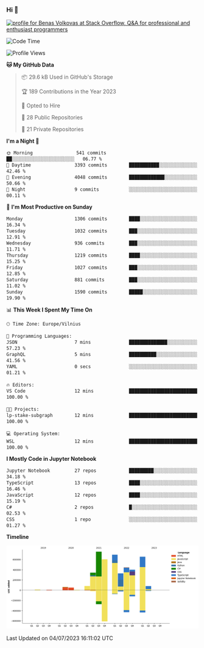 ### Hi 👋
<a href="https://stackoverflow.com/users/14954249/benas-volkovas"><img src="https://stackoverflow.com/users/flair/14954249.png?theme=dark" width="208" height="58" alt="profile for Benas Volkovas at Stack Overflow, Q&amp;A for professional and enthusiast programmers" title="profile for Benas Volkovas at Stack Overflow, Q&amp;A for professional and enthusiast programmers"></a>

<!--START_SECTION:waka-->
![Code Time](http://img.shields.io/badge/Code%20Time-1%2C462%20hrs%2022%20mins-blue)

![Profile Views](http://img.shields.io/badge/Profile%20Views-0-blue)

**🐱 My GitHub Data** 

> 📦 29.6 kB Used in GitHub's Storage 
 > 
> 🏆 189 Contributions in the Year 2023
 > 
> 💼 Opted to Hire
 > 
> 📜 28 Public Repositories 
 > 
> 🔑 21 Private Repositories 
 > 
**I'm a Night 🦉** 

```text
🌞 Morning                541 commits         ██░░░░░░░░░░░░░░░░░░░░░░░   06.77 % 
🌆 Daytime                3393 commits        ███████████░░░░░░░░░░░░░░   42.46 % 
🌃 Evening                4048 commits        █████████████░░░░░░░░░░░░   50.66 % 
🌙 Night                  9 commits           ░░░░░░░░░░░░░░░░░░░░░░░░░   00.11 % 
```
📅 **I'm Most Productive on Sunday** 

```text
Monday                   1306 commits        ████░░░░░░░░░░░░░░░░░░░░░   16.34 % 
Tuesday                  1032 commits        ███░░░░░░░░░░░░░░░░░░░░░░   12.91 % 
Wednesday                936 commits         ███░░░░░░░░░░░░░░░░░░░░░░   11.71 % 
Thursday                 1219 commits        ████░░░░░░░░░░░░░░░░░░░░░   15.25 % 
Friday                   1027 commits        ███░░░░░░░░░░░░░░░░░░░░░░   12.85 % 
Saturday                 881 commits         ███░░░░░░░░░░░░░░░░░░░░░░   11.02 % 
Sunday                   1590 commits        █████░░░░░░░░░░░░░░░░░░░░   19.90 % 
```


📊 **This Week I Spent My Time On** 

```text
🕑︎ Time Zone: Europe/Vilnius

💬 Programming Languages: 
JSON                     7 mins              ██████████████░░░░░░░░░░░   57.23 % 
GraphQL                  5 mins              ██████████░░░░░░░░░░░░░░░   41.56 % 
YAML                     0 secs              ░░░░░░░░░░░░░░░░░░░░░░░░░   01.21 % 

🔥 Editors: 
VS Code                  12 mins             █████████████████████████   100.00 % 

🐱‍💻 Projects: 
lp-stake-subgraph        12 mins             █████████████████████████   100.00 % 

💻 Operating System: 
WSL                      12 mins             █████████████████████████   100.00 % 
```

**I Mostly Code in Jupyter Notebook** 

```text
Jupyter Notebook         27 repos            █████████░░░░░░░░░░░░░░░░   34.18 % 
TypeScript               13 repos            ████░░░░░░░░░░░░░░░░░░░░░   16.46 % 
JavaScript               12 repos            ████░░░░░░░░░░░░░░░░░░░░░   15.19 % 
C#                       2 repos             █░░░░░░░░░░░░░░░░░░░░░░░░   02.53 % 
CSS                      1 repo              ░░░░░░░░░░░░░░░░░░░░░░░░░   01.27 % 
```



**Timeline**

![Lines of Code chart](https://raw.githubusercontent.com/BenasVolkovas/BenasVolkovas/main/assets/bar_graph.png)


 Last Updated on 04/07/2023 16:11:02 UTC
<!--END_SECTION:waka-->
